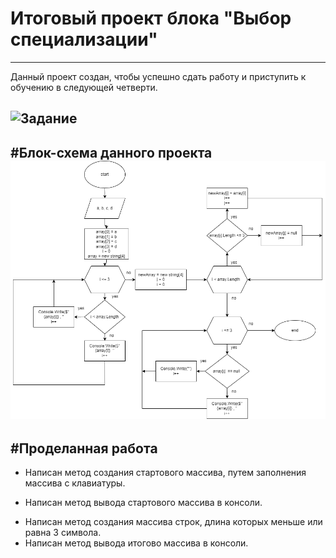 # Итоговый проект блока "Выбор специализации"
---
Данный проект создан, чтобы успешно сдать работу и приступить к обучению в следующей четверти.

![Задание](https://gbcdn.mrgcdn.ru/uploads/asset/4283449/attachment/1251e74b703108ee483caaa98787097d.png)
---
#Блок-схема данного проекта
![блоксхема](https://github.com/Kashira2/Final_work/blob/main/dz/final.drawio.png?raw=true)
---
#Проделанная работа
---
* Написан метод создания стартового массива, путем заполнения массива с клавиатуры.
- Написан метод вывода стартового массива в консоли.
* Написан метод создания массива строк, длина которых меньше или равна 3 символа.
* Написан метод вывода итогово массива в консоли.
